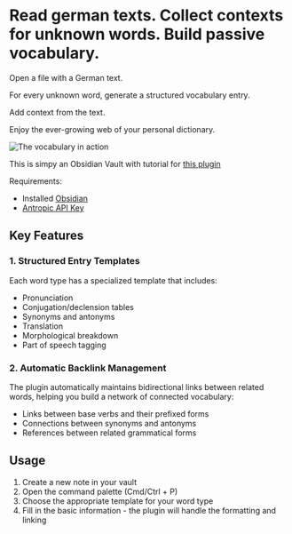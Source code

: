 # Read german texts. Collect contexts for unknown words. Build passive vocabulary.

Open a file with a German text.

For every unknown word, generate a structured vocabulary entry. 

Add context from the text.

Enjoy the ever-growing web of your personal dictionary.

![The vocabulary in action](./Anhänge/image.png)

This is simpy an Obsidian Vault with tutorial for [this plugin](https://github.com/clockblocker/filler-de)

Requirements:
- Installed [Obsidian](https://obsidian.md/)
- [Antropic API Key](https://www.merge.dev/blog/anthropic-api-key)


## Key Features

### 1. Structured Entry Templates
Each word type has a specialized template that includes:
- Pronunciation
- Conjugation/declension tables
- Synonyms and antonyms
- Translation
- Morphological breakdown
- Part of speech tagging


### 2. Automatic Backlink Management
The plugin automatically maintains bidirectional links between related words, helping you build a network of connected vocabulary:
- Links between base verbs and their prefixed forms
- Connections between synonyms and antonyms
- References between related grammatical forms

## Usage

1. Create a new note in your vault
2. Open the command palette (Cmd/Ctrl + P)
3. Choose the appropriate template for your word type
4. Fill in the basic information - the plugin will handle the formatting and linking
